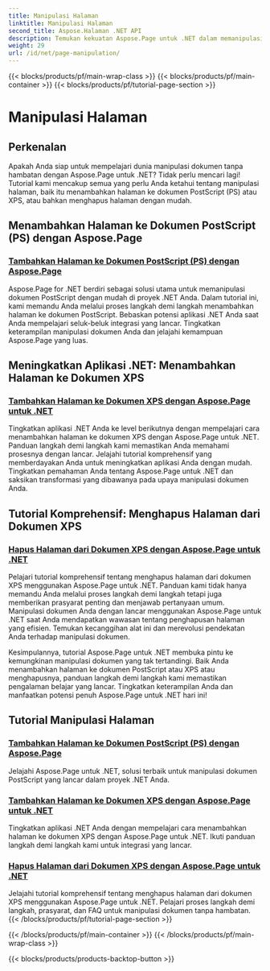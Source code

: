 ```yaml
---
title: Manipulasi Halaman
linktitle: Manipulasi Halaman
second_title: Aspose.Halaman .NET API
description: Temukan kekuatan Aspose.Page untuk .NET dalam memanipulasi dokumen PostScript dan XPS. Pelajari cara menambah, menyempurnakan, dan menghapus halaman dengan tutorial komprehensif kami.
weight: 29
url: /id/net/page-manipulation/
---
```


{{< blocks/products/pf/main-wrap-class >}}
{{< blocks/products/pf/main-container >}}
{{< blocks/products/pf/tutorial-page-section >}}

# Manipulasi Halaman


## Perkenalan

Apakah Anda siap untuk mempelajari dunia manipulasi dokumen tanpa hambatan dengan Aspose.Page untuk .NET? Tidak perlu mencari lagi! Tutorial kami mencakup semua yang perlu Anda ketahui tentang manipulasi halaman, baik itu menambahkan halaman ke dokumen PostScript (PS) atau XPS, atau bahkan menghapus halaman dengan mudah.

## Menambahkan Halaman ke Dokumen PostScript (PS) dengan Aspose.Page
### [Tambahkan Halaman ke Dokumen PostScript (PS) dengan Aspose.Page](./add-page-to-postscript-ps-document/)

Aspose.Page for .NET berdiri sebagai solusi utama untuk memanipulasi dokumen PostScript dengan mudah di proyek .NET Anda. Dalam tutorial ini, kami memandu Anda melalui proses langkah demi langkah menambahkan halaman ke dokumen PostScript. Bebaskan potensi aplikasi .NET Anda saat Anda mempelajari seluk-beluk integrasi yang lancar. Tingkatkan keterampilan manipulasi dokumen Anda dan jelajahi kemampuan Aspose.Page yang luas.

## Meningkatkan Aplikasi .NET: Menambahkan Halaman ke Dokumen XPS
### [Tambahkan Halaman ke Dokumen XPS dengan Aspose.Page untuk .NET](./add-page-to-xps-document/)

Tingkatkan aplikasi .NET Anda ke level berikutnya dengan mempelajari cara menambahkan halaman ke dokumen XPS dengan Aspose.Page untuk .NET. Panduan langkah demi langkah kami memastikan Anda memahami prosesnya dengan lancar. Jelajahi tutorial komprehensif yang memberdayakan Anda untuk meningkatkan aplikasi Anda dengan mudah. Tingkatkan pemahaman Anda tentang Aspose.Page untuk .NET dan saksikan transformasi yang dibawanya pada upaya manipulasi dokumen Anda.

## Tutorial Komprehensif: Menghapus Halaman dari Dokumen XPS
### [Hapus Halaman dari Dokumen XPS dengan Aspose.Page untuk .NET](./remove-page-from-xps-document/)

Pelajari tutorial komprehensif tentang menghapus halaman dari dokumen XPS menggunakan Aspose.Page untuk .NET. Panduan kami tidak hanya memandu Anda melalui proses langkah demi langkah tetapi juga memberikan prasyarat penting dan menjawab pertanyaan umum. Manipulasi dokumen Anda dengan lancar menggunakan Aspose.Page untuk .NET saat Anda mendapatkan wawasan tentang penghapusan halaman yang efisien. Temukan kecanggihan alat ini dan merevolusi pendekatan Anda terhadap manipulasi dokumen.

Kesimpulannya, tutorial Aspose.Page untuk .NET membuka pintu ke kemungkinan manipulasi dokumen yang tak tertandingi. Baik Anda menambahkan halaman ke dokumen PostScript atau XPS atau menghapusnya, panduan langkah demi langkah kami memastikan pengalaman belajar yang lancar. Tingkatkan keterampilan Anda dan manfaatkan potensi penuh Aspose.Page untuk .NET hari ini!
## Tutorial Manipulasi Halaman
### [Tambahkan Halaman ke Dokumen PostScript (PS) dengan Aspose.Page](./add-page-to-postscript-ps-document/)
Jelajahi Aspose.Page untuk .NET, solusi terbaik untuk manipulasi dokumen PostScript yang lancar dalam proyek .NET Anda.
### [Tambahkan Halaman ke Dokumen XPS dengan Aspose.Page untuk .NET](./add-page-to-xps-document/)
Tingkatkan aplikasi .NET Anda dengan mempelajari cara menambahkan halaman ke dokumen XPS dengan Aspose.Page untuk .NET. Ikuti panduan langkah demi langkah kami untuk integrasi yang lancar.
### [Hapus Halaman dari Dokumen XPS dengan Aspose.Page untuk .NET](./remove-page-from-xps-document/)
Jelajahi tutorial komprehensif tentang menghapus halaman dari dokumen XPS menggunakan Aspose.Page untuk .NET. Pelajari proses langkah demi langkah, prasyarat, dan FAQ untuk manipulasi dokumen tanpa hambatan.
{{< /blocks/products/pf/tutorial-page-section >}}

{{< /blocks/products/pf/main-container >}}
{{< /blocks/products/pf/main-wrap-class >}}

{{< blocks/products/products-backtop-button >}}
